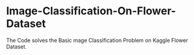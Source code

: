 # Image-Classification-On-Flower-Dataset
The Code solves the Basic mage Classification Problem on Kaggle Flower Dataset. 
